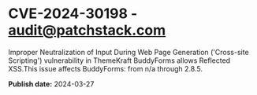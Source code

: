 # CVE-2024-30198 - audit@patchstack.com

Improper Neutralization of Input During Web Page Generation ('Cross-site Scripting') vulnerability in ThemeKraft BuddyForms allows Reflected XSS.This issue affects BuddyForms: from n/a through 2.8.5.



**Publish date:** 2024-03-27
